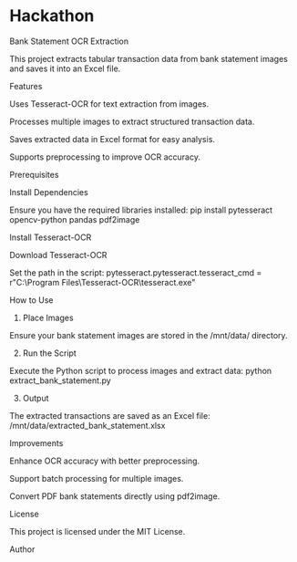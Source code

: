 # Hackathon

Bank Statement OCR Extraction

This project extracts tabular transaction data from bank statement images and saves it into an Excel file.

Features

Uses Tesseract-OCR for text extraction from images.

Processes multiple images to extract structured transaction data.

Saves extracted data in Excel format for easy analysis.

Supports preprocessing to improve OCR accuracy.

Prerequisites

Install Dependencies

Ensure you have the required libraries installed:
pip install pytesseract opencv-python pandas pdf2image

Install Tesseract-OCR

Download Tesseract-OCR

Set the path in the script:
pytesseract.pytesseract.tesseract_cmd = r"C:\\Program Files\\Tesseract-OCR\\tesseract.exe"  

How to Use

1. Place Images

Ensure your bank statement images are stored in the /mnt/data/ directory.

2. Run the Script

Execute the Python script to process images and extract data:
python extract_bank_statement.py

3. Output

The extracted transactions are saved as an Excel file:
/mnt/data/extracted_bank_statement.xlsx

Improvements

Enhance OCR accuracy with better preprocessing.

Support batch processing for multiple images.

Convert PDF bank statements directly using pdf2image.

License

This project is licensed under the MIT License.

Author
